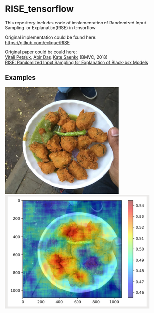 # RISE_tensorflow
This repository includes code of implementation of Randomized Input Sampling for Explanation(RISE) in tensorflow

Original implementation could be found here:
https://github.com/eclique/RISE

Original paper could be could here:<br>
[Vitali Petsiuk](http://cs-people.bu.edu/vpetsiuk/), [Abir Das](http://cs-people.bu.edu/dasabir/), [Kate Saenko](http://ai.bu.edu/ksaenko.html) (BMVC, 2018) <br>
[RISE: Randomized Input Sampling for Explanation of Black-box Models](https://arxiv.org/abs/1806.07421)

## Examples
<img src="https://github.com/wangkaihong/RISE_tensorflow/blob/master/food.jpg" height="350" width="370"><img src="https://github.com/wangkaihong/RISE_tensorflow/blob/master/map.jpg" height="370" width="470">
